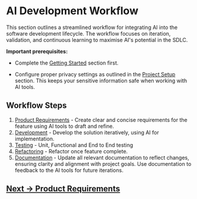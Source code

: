 # AI Development Workflow

This section outlines a streamlined workflow for integrating AI into the software development lifecycle. The workflow focuses on iteration, validation, and continuous learning to maximise AI's potential in the SDLC.

**Important prerequisites:** 

- Complete the [Getting Started](../getting-started) section first. 

- Configure proper privacy settings as outlined in the [Project Setup](../getting-started/project-setup.md) section. This keeps your sensitive information safe when working with AI tools.

## Workflow Steps
1. [Product Requirements](product-requirements.md) - Create clear and concise requirements for the feature using AI tools to draft and refine.
2. [Development](development.md) - Develop the solution iteratively, using AI for implementation.
3. [Testing](testing.md) - Unit, Functional and End to End testing
4. [Refactoring](refactoring.md) - Refactor once feature complete.
5. [Documentation](documentation.md) - Update all relevant documentation to reflect changes, ensuring clarity and alignment with project goals. Use documentation to feedback to the AI tools for future iterations.

## [Next -> Product Requirements](product-requirements.md)
